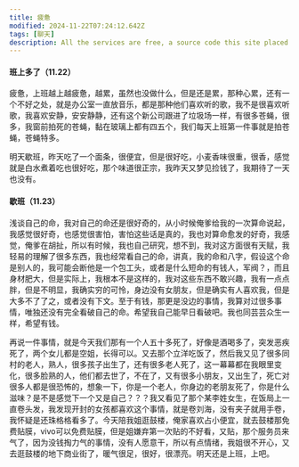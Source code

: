 ```yaml
---
title: 疲惫
modified: 2024-11-22T07:24:12.642Z
tags: [聊天]
description: All the services are free, a source code this site placed on github repository and intergration with netlify service, another service that you can use is github page for hosting your own static site.
---
```


####  班上多了（11.22）

疲惫，上班越上越疲惫，越累，虽然也没做什么，但是还是累，那种心累，还有一个不好之处，就是办公室一直放音乐，都是那种他们喜欢听的歌，我不是很喜欢听歌，我喜欢安静，安安静静，还有这个新公司跟进了垃圾场一样，有很多苍蝇，很多，我窗前拍死的苍蝇，黏在玻璃上都有四五个，我们每天上班第一件事就是拍苍蝇，苍蝇特多。

明天歇班，昨天吃了一个面条，很便宜，但是很好吃，小麦香味很重，很香，感觉就是白水煮着吃也很好吃，那个味道很正宗，我昨天又梦见捡钱了，我期待了一天也没有。
####  歇班（11.23）
浅谈自己的命，我对自己的命还是很好奇的，从小时候俺爹给我的一次算命说起，我感觉很好奇，也感觉很害怕，害怕这些话是真的，我也对算命愈发的好奇，我感觉，俺爹在胡扯，所以有时候，我也自己研究，想不到，我对这方面很有天赋，我轻易的理解了很多东西，我也经常看自己的命，讲真，我的命和八字，假设这个命是别人的，我可能会断他是一个包工头，或者是什么短命的有钱人，军阀？，而且身材肥大，但是实际上，我根本不是这样的，我对这些东西不敢兴趣，我有一点点胖，但是不明显，我确实穷的可怜，身边没有女朋友，但是确实有人喜欢我，但是大多不了了之，或者没有下文。至于有钱，那更是没边的事情，我算对过很多事情，唯独还没有完全看破自己的命。希望我自己能早日看破吧。我也同芸芸众生一样，希望有钱。

再说一件事情，就是今天我们那有一个人五十多死了，好像是酒喝多了，突发恶疾死了，两个女儿都是空姐，长得可以。又去那个立洋吃饭了，然后我又见了很多同村的老人，熟人，很多孩子出生了，还有很多老人死了，这一幕幕都在我眼里变化，很多脸熟的人，他们都去世了，不在了，又有很多小朋友，又出生了，死亡对很多人都是很恐怖的，想象一下，你是一个老人，你身边的老朋友死了，你是什么滋味？是不是感觉下一个又是自己？？？我又看见了那个某李姓女生，在饭局上一直卷头发，我发现开封的女孩都喜欢这个事情，就是卷刘海，没有夹子就用手卷，我怀疑是还珠格格看多了。今天陪我姐逛鼓楼，俺家喜欢占小便宜，就去鼓楼那免费贴膜，vivo可以免费贴膜，但是姐嫌弃第一次贴的不好看，又贴，那个服务员来气了，因为没钱掏力气的事情，没有人愿意干，所以有点情绪，我姐很不开心，又去逛鼓楼的地下商业街了，暖气很足，很好，很漂亮。明天还是上班，上吧。

